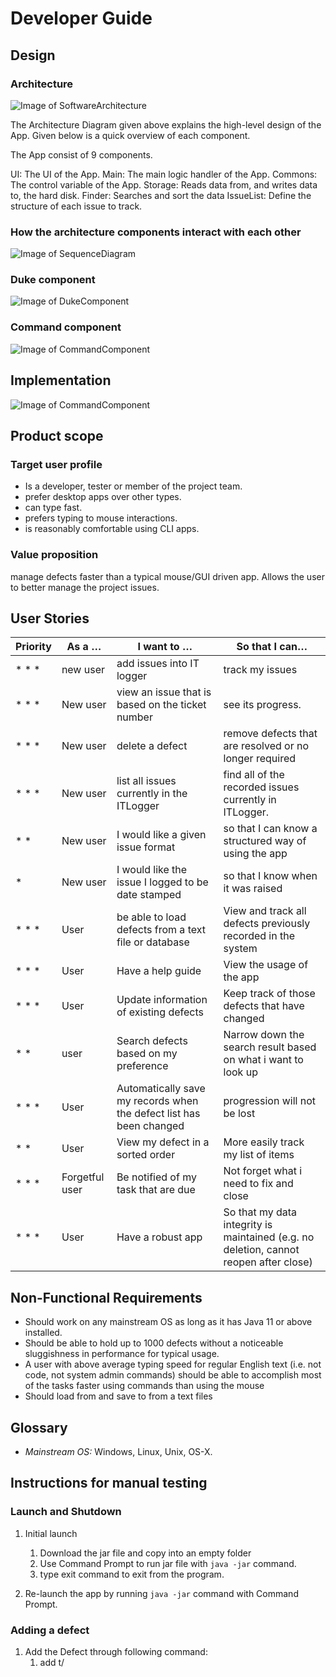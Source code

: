 # Developer Guide

## Design

### Architecture

![Image of SoftwareArchitecture](https://github.com/tototto/ip/blob/master/docs/images/architecture.jpg?raw=true)

The Architecture Diagram given above explains the high-level design of the App. Given below is a quick overview of each component.

The App consist of 9 components.

UI: The UI of the App.
Main: The main logic handler of the App.
Commons: The control variable of the App.
Storage: Reads data from, and writes data to, the hard disk.
Finder: Searches and sort the data
IssueList: Define the structure of each issue to track.

### How the architecture components interact with each other

![Image of SequenceDiagram](https://github.com/tototto/ip/blob/master/docs/images/Interaction.jpg?raw=true)

### Duke component

![Image of DukeComponent](https://github.com/tototto/ip/blob/master/docs/images/Duke.jpg?raw=true)

### Command component

![Image of CommandComponent](https://github.com/tototto/ip/blob/master/docs/images/CmdComponent.jpg?raw=true)

## Implementation

![Image of CommandComponent](https://github.com/tototto/ip/blob/master/docs/images/AddTodoImplementation.jpg?raw=true)

## Product scope
### Target user profile
* Is a developer, tester or member of the project team.
* prefer desktop apps over other types.
* can type fast.
* prefers typing to mouse interactions.
* is reasonably comfortable using CLI apps.


### Value proposition
manage defects faster than a typical mouse/GUI driven app. Allows the user to better manage the project issues.

## User Stories
 
|Priority| As a … | I want to … | So that I can… |
|--------|----------|---------------|------------------|
|* * * |new user|add issues into IT logger|track my issues|
|* * * |New user|view an issue that is based on the ticket number|see its progress.|
|* * * |New user|delete a defect|remove defects that are resolved or no longer required|
|* * * |New user|list all issues currently in the ITLogger|find all of the recorded issues currently in ITLogger.|
|* * |New user|I would like a given issue format|so that I can know a structured way of using the app|
|* |New user|I would like the issue I logged to be date stamped|so that I know when it was raised|
|* * * |User|be able to load defects from a text file or database|View and track all defects previously recorded in the system|
|* * * |User|Have a help guide|View the usage of the app|
|* * * |User|Update information of existing defects|Keep track of those defects that have changed|
|* * |user|Search defects based on my preference|Narrow down the search result based on what i want to look up|
|* * * |User|Automatically save my records when the defect list has been changed|progression will not be lost|
|* * |User|View my defect in a sorted order|More easily track my list of items|
|* * * |Forgetful user|Be notified of my task that are due|Not forget what i need to fix and close|
|* * * |User|Have a robust app|So that my data integrity is maintained (e.g. no deletion, cannot reopen after close)|


## Non-Functional Requirements

* Should work on any mainstream OS as long as it has Java 11 or above installed.
* Should be able to hold up to 1000 defects without a noticeable sluggishness in performance for typical usage.
* A user with above average typing speed for regular English text (i.e. not code, not system admin commands) should be able to accomplish most of the tasks faster using commands than using the mouse
* Should load from and save to from a text files


## Glossary

* *Mainstream OS:* Windows, Linux, Unix, OS-X.

## Instructions for manual testing

### Launch and Shutdown

1. Initial launch
    1. Download the jar file and copy into an empty folder
    2. Use Command Prompt to run jar file with `java -jar` command.
    3. type exit command to exit from the program.

2. Re-launch the app by running `java -jar` command with Command Prompt.

### Adding a defect
1. Add the Defect through following command:
    1. add t/<TITLE> s/<STATUS> sv/<SEVERITY in integer from 0 to 10> dl/<DEADLINE in dd-mm-yyyy format> o/<OWNER>
 
### Updating a defect
1. Enter the update mode for a defect:
    1. update u/<TICKET in integer>
2. When in update mode, update the title of the defect:
    1. update t/<NEW TITLE>
3. When in update mode, update the severity of the defect:
    1. update sv/<NEW SEVERITY in integer from 0 to 10>

### Listing all Defects in the system
1. Enter the command
    1. List
2. List of all Defects in the system will be listed in the order they were created.

### Viewing a particular Defect in the system
1. Enter the command
    1. View /index. Eg:View 1
2. The second Defect created will be shown on screen in details.

### Delete a particular Defect in the system
1. Enter the command
    1. Delete d/index. Eg:Delete d/1
2. The second Defect will be deleted.

### Load a list of Defects into the progam upon lauch
1. Program looks for and loads itlogger.txt
2. If file is not found, no Defects will be preloaded. Program starts as per normal operation.

### Save a list of Defects into itlogger.txt upon exit
1. Saves all Defects into the itlogger.txt file when user enters the Exit command.
2. If file does not exist, itlogger.txt will be created.
